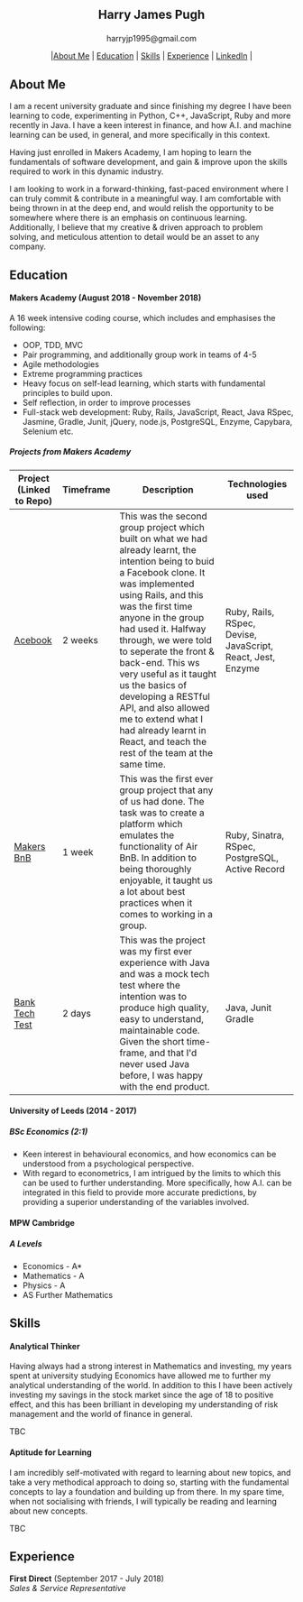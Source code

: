## <p align="center"> Harry James Pugh </p>

<p align="center"> harryjp1995@gmail.com </p>

<p align="center"> |<a href="#about_me">About Me</a> | <a href="#education">Education</a> | <a href="#skills">Skills</a> | <a href="#experience">Experience</a> | <a href="https://www.linkedin.com/in/harry-james-348862162/">LinkedIn</a> | </p>

## About Me

I am a recent university graduate and since finishing my degree I have been learning to code, experimenting in Python, C++, JavaScript, Ruby and more recently in Java. I have a keen interest in finance, and how A.I. and machine learning can be used, in general, and more specifically in this context.

Having just enrolled in Makers Academy, I am hoping to learn the fundamentals of software development, and gain & improve upon the skills required to work in this dynamic industry.

I am looking to work in a forward-thinking, fast-paced environment where I can truly commit & contribute in a meaningful way. I am comfortable with being thrown in at the deep end, and would relish the opportunity to be somewhere where there is an emphasis on continuous learning. Additionally, I believe that my creative & driven approach to problem solving, and meticulous attention to detail would be an asset to any company.

## Education

#### Makers Academy (August 2018 - November 2018)

A 16 week intensive coding course, which includes and emphasises the following:

- OOP, TDD, MVC
- Pair programming, and additionally group work in teams of 4-5
- Agile methodologies
- Extreme programming practices
- Heavy focus on self-lead learning, which starts with fundamental principles to build upon.
- Self reflection, in order to improve processes
- Full-stack web development: Ruby, Rails, JavaScript, React, Java RSpec, Jasmine, Gradle, Junit, jQuery, node.js, PostgreSQL, Enzyme, Capybara, Selenium etc.

##### Projects from Makers Academy

| Project (Linked to Repo) | Timeframe | Description | Technologies used |
| ------------------------ | --------- | ----------- | ----------------- |
|[Acebook](https://github.com/hjpugh/acebook-PingPongAlmonds)| 2 weeks| This was the second group project which built on what we had already learnt, the intention being to buid a Facebook clone. It was implemented using Rails, and this was the first time anyone in the group had used it. Halfway through, we were told to seperate the front & back-end. This ws very useful as it taught us the basics of developing a RESTful API, and also allowed me to extend what I had already learnt in React, and teach the rest of the team at the same time.| Ruby, Rails, RSpec, Devise, JavaScript, React, Jest, Enzyme
|[Makers BnB](https://github.com/hjpugh/makersbnb)| 1 week| This was the first ever group project that any of us had done. The task was to create a platform which emulates the functionality of Air BnB. In addition to being thoroughly enjoyable, it taught us a lot about best practices when it comes to working in a group.| Ruby, Sinatra, RSpec, PostgreSQL, Active Record
|[Bank Tech Test](https://github.com/hjpugh/bank-tech-test-java)| 2 days| This was the project was my first ever experience with Java and was a mock tech test where the intention was to produce high quality, easy to understand, maintainable code. Given the short time-frame, and that I'd never used Java before, I was happy with the end product. |Java, Junit Gradle|


#### University of Leeds (2014 - 2017)
##### BSc Economics (2:1)

- Keen interest in behavioural economics, and how economics can be understood from a psychological perspective.
- With regard to econometrics, I am intrigued by the limits to which this can be used to further understanding. More specifically, how A.I. can be integrated in this field to provide more accurate predictions, by providing a superior understanding of the variables involved.

#### MPW Cambridge
##### A Levels

- Economics - A\*
- Mathematics - A
- Physics - A
- AS Further Mathematics

## Skills

#### Analytical Thinker

Having always had a strong interest in Mathematics and investing, my years spent at university studying Economics have allowed me to further my analytical understanding of the world. In addition to this I have been actively investing my savings in the stock market since the age of 18 to positive effect, and this has been brilliant in developing my understanding of risk management and the world of finance in general.

TBC

#### Aptitude for Learning

I am incredibly self-motivated with regard to learning about new topics, and take a very methodical approach to doing so, starting with the fundamental concepts to lay a foundation and building up from there. In my spare time, when not socialising with friends, I will typically be reading and learning about new concepts.

TBC

## Experience

**First Direct** (September 2017 - July 2018)  
 _Sales & Service Representative_
